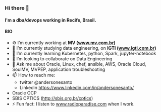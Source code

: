 ### Hi there 👋

#### I'm a dba/devops working in Recife, Brasil.

#### BIO
- ⚙️ I’m currently working at **MV (www.mv.com.br)**
- 🔭 I’m currently studying data engineering, on **IGTI (www.igti.com.br)**
- 🌱 I’m currently learning Kubernetes, python, Spark, jupyter-notebook
- 👯 I’m looking to collaborate on Data Engineering
- 💬 Ask me about Oracle, Linux, chef, ansible, AWS, Oracle Cloud, SoulMV, MVPEP, application troubleshooting
- 📫 How to reach me: 
  - twitter @andersonesanto 
  - Linkedin https://www.linkedin.com/in/andersonesanto/
- Oracle OCP
- SBIS CPTICS (http://sbis.org.br/cptics)
- ⚡️ Fun fact: I listen to www.radioparadise.com when I work.
